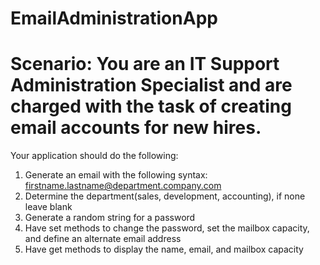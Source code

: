 # EmailAdministrationApp

# Scenario: You are an IT Support Administration Specialist and are charged with the task of creating email accounts for new hires.

Your application should do the following:
1. Generate an email with the following syntax: firstname.lastname@department.company.com
2. Determine the department(sales, development, accounting), if none leave blank
3. Generate a random string for a password
4. Have set methods to change the password, set the mailbox capacity, and define an alternate email address
5. Have get methods to display the name, email, and mailbox capacity
